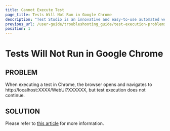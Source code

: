 ```yaml
---
title: Cannot Execute Test
page_title: Tests Will Not Run in Google Chrome
description: "Test Studio is an innovative and easy-to-use automated web, WPF and load testing solution. Test Studio tests support essential technologies like ASP.NET AJAX, Silverlight, PHP and MVC. HTML5, Testing framework, functional testing, performance testing, load testing, exploratory testing, manual testing."
previous_url: /user-guide/troubleshooting_guide/test-execution-problems/chrome/cannot-execute-in-chrome.aspx, /user-guide/troubleshooting_guide/test-execution-problems/chrome/cannot-execute-in-chrome
position: 1
---
```

# Tests Will Not Run in Google Chrome

## PROBLEM

When executing a test in Chrome, the browser opens and navigates to http://localhost:XXXX/WebUI?XXXXXX, but test execution does not continue.

## SOLUTION

Please refer to <a href="/troubleshooting-guide/browser-inconsistencies-tg/extensions-disabled-in-chrome" target="_blank">this article</a> for more information.

[1]: /img/troubleshooting-guide/test-execution-problems-tg/chrome-tg/cannot-execite-test/fig1.png
[2]: /img/troubleshooting-guide/test-execution-problems-tg/chrome-tg/cannot-execite-test/fig2.png

